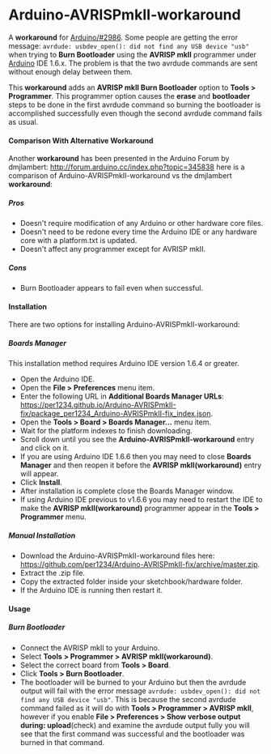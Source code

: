Arduino-AVRISPmkII-workaround
==========

A **workaround** for [Arduino/#2986](https://github.com/arduino/Arduino/issues/2986). Some people are getting the error message: `avrdude: usbdev_open(): did not find any USB device "usb"` when trying to **Burn Bootloader** using the **AVRISP mkII** programmer under [Arduino](http://arduino.cc) IDE 1.6.x. The problem is that the two avrdude commands are sent without enough delay between them.

This **workaround** adds an **AVRISP mkII Burn Bootloader** option to **Tools > Programmer**. This programmer option causes the **erase** and **bootloader** steps to be done in the first avrdude command so burning the bootloader is accomplished successfully even though the second avrdude command fails as usual.

#### Comparison With Alternative **Workaround**
Another **workaround** has been presented in the Arduino Forum by dmjlambert: http://forum.arduino.cc/index.php?topic=345838 here is a comparison of Arduino-AVRISPmkII-workaround vs the dmjlambert **workaround**:
##### Pros
- Doesn't require modification of any Arduino or other hardware core files.
- Doesn't need to be redone every time the Arduino IDE or any hardware core with a platform.txt is updated.
- Doesn't affect any programmer except for AVRISP mkII.

##### Cons
- Burn Bootloader appears to fail even when successful.


#### Installation
There are two options for installing Arduino-AVRISPmkII-workaround:
##### Boards Manager
This installation method requires Arduino IDE version 1.6.4 or greater.
- Open the Arduino IDE.
- Open the **File > Preferences** menu item.
- Enter the following URL in **Additional Boards Manager URLs**: https://per1234.github.io/Arduino-AVRISPmkII-fix/package_per1234_Arduino-AVRISPmkII-fix_index.json.
- Open the **Tools > Board > Boards Manager...** menu item.
- Wait for the platform indexes to finish downloading.
- Scroll down until you see the **Arduino-AVRISPmkII-workaround** entry and click on it.
- If you are using Arduino IDE 1.6.6 then you may need to close **Boards Manager** and then reopen it before the **AVRISP mkII(workaround)** entry will appear.
- Click **Install**.
- After installation is complete close the Boards Manager window.
- If using Arduino IDE previous to v1.6.6 you may need to restart the IDE to make the **AVRISP mkII(workaround)** programmer appear in the **Tools > Programmer** menu.

##### Manual Installation
- Download the Arduino-AVRISPmkII-workaround files here: https://github.com/per1234/Arduino-AVRISPmkII-fix/archive/master.zip.
- Extract the .zip file.
- Copy the extracted folder inside your sketchbook/hardware folder.
- If the Arduino IDE is running then restart it.


#### Usage
##### Burn Bootloader
- Connect the AVRISP mkII to your Arduino.
- Select **Tools > Programmer > AVRISP mkII(workaround)**.
- Select the correct board from **Tools > Board**.
- Click **Tools > Burn Bootloader**.
- The bootloader will be burned to your Arduino but then the avrdude output will fail with the error message `avrdude: usbdev_open(): did not find any USB device "usb"`. This is because the second avrdude command failed as it will do with **Tools > Programmer > AVRISP mkII**, however if you enable **File > Preferences > Show verbose output during: upload**(check) and examine the avrdude output fully you will see that the first command was successful and the bootloader was burned in that command.

